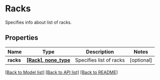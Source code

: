 # Racks

Specifies info about list of racks.

## Properties
Name | Type | Description | Notes
------------ | ------------- | ------------- | -------------
**racks** | [**[Rack], none_type**](Rack.md) | Specifies list of racks | [optional] 

[[Back to Model list]](../README.md#documentation-for-models) [[Back to API list]](../README.md#documentation-for-api-endpoints) [[Back to README]](../README.md)


